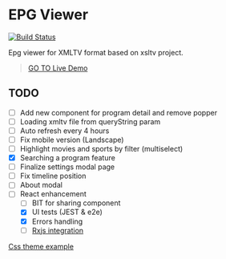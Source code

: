 # EPG Viewer

[![Build Status](https://travis-ci.org/Fazzani/xviewer.svg?branch=master)](https://travis-ci.org/Fazzani/xviewer)

Epg viewer for XMLTV format based on xsltv project.

> [GO TO Live Demo][live]

## TODO

- [ ] Add new component for program detail and remove popper
- [ ] Loading xmltv file from queryString param
- [ ] Auto refresh every 4 hours
- [ ] Fix mobile version (Landscape)
- [ ] Highlight movies and sports by filter (multiselect)
- [x] Searching a program feature
- [ ] Finalize settings modal page
- [ ] Fix timeline position
- [ ] About modal
- [ ] React enhancement
  - [ ] BIT for sharing component
  - [x] UI tests (JEST & e2e)
  - [x] Errors handling
  - [ ] [Rxjs integration][rxjs_react]

[Css theme example][example_css]

[live]: https://fazzani.github.io/xviewer
[example_css]: https://codepen.io/blackstockc/pen/eJbbyb
[rxjs_react]: https://reactrocket.com/post/react-and-rxjs/
[sidePanel]: https://github.com/DimitryDushkin/sliding-pane
